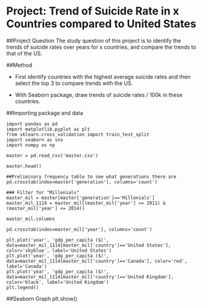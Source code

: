 # Project: Trend of Suicide Rate in x Countries compared to United States

##Project Question
The study question of this project is to identify the trends of suicide rates over years for x countries, and compare the trends to that of the US.

##Method
* First identify countries with the highest average suicide rates and then select the top 3 to compare trends with the US.

* With Seaborn package, draw trends of suicide rates / 100k in these countries.

##Importing package and data
```
import pandas as pd
import matplotlib.pyplot as plt
from sklearn.cross_validation import train_test_split
import seaborn as sns
import numpy as np

master = pd.read_csv('master.csv')

master.head()

##Preliminary frequency table to see what generations there are
pd.crosstab(index=master['generation'], columns='count')

### Filter for "Millenials"
master_mil = master[master['generation']=='Millenials']
master_mil_1114 = master_mil[(master_mil['year'] >= 2011) & (master_mil['year'] <= 2014)]

master_mil.columns

pd.crosstab(index=master_mil['year'], columns='count')

plt.plot('year', 'gdp_per_capita ($)', data=master_mil_1114[master_mil['country']=='United States'], color='skyblue', label='United States')
plt.plot('year', 'gdp_per_capita ($)', data=master_mil_1114[master_mil['country']=='Canada'], color='red', label='Canada')
plt.plot('year', 'gdp_per_capita ($)', data=master_mil_1114[master_mil['country']=='United Kingdom'], color='black', label='United Kingdom')
plt.legend()
```

##Seaborn Graph
plt.show()